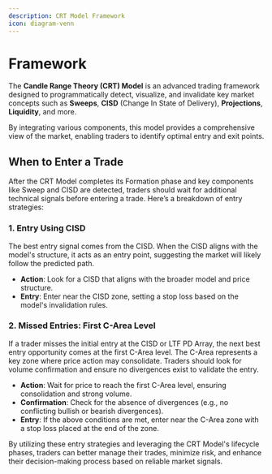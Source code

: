 ```yaml
---
description: CRT Model Framework
icon: diagram-venn
---
```


# Framework

The **Candle Range Theory (CRT) Model** is an advanced trading framework designed to programmatically detect, visualize, and invalidate key market concepts such as **Sweeps**, **CISD** (Change In State of Delivery), **Projections**, **Liquidity**, and more.

By integrating various components, this model provides a comprehensive view of the market, enabling traders to identify optimal entry and exit points.

## When to Enter a Trade

After the CRT Model completes its Formation phase and key components like Sweep and CISD are detected, traders should wait for additional technical signals before entering a trade. Here’s a breakdown of entry strategies:

### **1. Entry Using CISD**

The best entry signal comes from the CISD. When the CISD aligns with the model's structure, it acts as an entry point, suggesting the market will likely follow the predicted path.

* **Action**: Look for a CISD that aligns with the broader model and price structure.
* **Entry**: Enter near the CISD zone, setting a stop loss based on the model's invalidation rules.

### **2. Missed Entries: First C-Area Level**

If a trader misses the initial entry at the CISD or LTF PD Array, the next best entry opportunity comes at the first C-Area level. The C-Area represents a key zone where price action may consolidate. Traders should look for volume confirmation and ensure no divergences exist to validate the entry.

* **Action**: Wait for price to reach the first C-Area level, ensuring consolidation and strong volume.
* **Confirmation**: Check for the absence of divergences (e.g., no conflicting bullish or bearish divergences).
* **Entry**: If the above conditions are met, enter near the C-Area zone with a stop loss placed at the end of the zone.

By utilizing these entry strategies and leveraging the CRT Model's lifecycle phases, traders can better manage their trades, minimize risk, and enhance their decision-making process based on reliable market signals.
